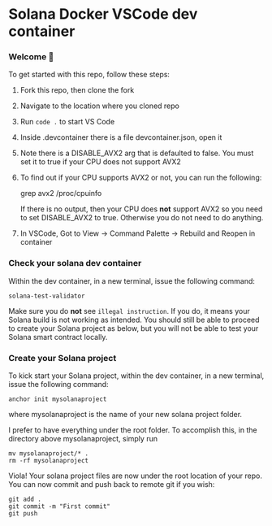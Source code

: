 # Solana Docker VSCode dev container

### **Welcome 👋**
To get started with this repo, follow these steps:

1. Fork this repo, then clone the fork
2. Navigate to the location where you cloned repo
3. Run `code .` to start VS Code
4. Inside .devcontainer there is a file devcontainer.json, open it
5. Note there is a DISABLE_AVX2 arg that is defaulted to false. You must set it to true if your CPU does not support AVX2
6. To find out if your CPU supports AVX2 or not, you can run the following:

    grep avx2 /proc/cpuinfo

    If there is no output, then your CPU does <strong>not</strong> support AVX2 so you need to set DISABLE_AVX2 to true. Otherwise you do not need to do anything.
7. In VSCode, Got to View -> Command Palette -> Rebuild and Reopen in container

### **Check your solana dev container** ###
Within the dev container, in a new terminal, issue the following command:

    solana-test-validator

Make sure you do <strong>not</strong> see `illegal instruction`. If you do, it means your Solana build is not working as intended. You should still be able to proceed to create your Solana project as below, but you will not be able to test your Solana smart contract locally.

### **Create your Solana project**
To kick start your Solana project, within the dev container, in a new terminal, issue the following command:

    anchor init mysolanaproject

where mysolanaproject is the name of your new solana project folder.

I prefer to have everything under the root folder. To accomplish this, in the directory above mysolanaproject, simply run

    mv mysolanaproject/* .
    rm -rf mysolanaproject

Viola! Your solana project files are now under the root location of your repo. You can now commit and push back to remote git if you wish:

    git add .
    git commit -m "First commit"
    git push